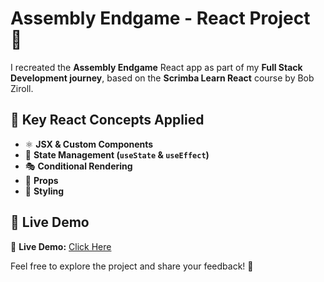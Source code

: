 # Assembly Endgame - React Project 🚀  

I recreated the **Assembly Endgame** React app as part of my **Full Stack Development journey**, based on the **Scrimba Learn React** course by Bob Ziroll.  

## 🔹 Key React Concepts Applied  
- ⚛ **JSX & Custom Components**  
- 🔄 **State Management (`useState` & `useEffect`)**  
- 🎭 **Conditional Rendering**  
- 🔗 **Props**  
- 🎨 **Styling**  

## 🚀 Live Demo 
🔗 **Live Demo:** [Click Here](https://assembly-endgame-six.vercel.app/)  


Feel free to explore the project and share your feedback! 🚀  

